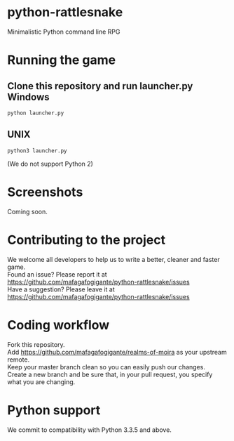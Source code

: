 python-rattlesnake
==================
Minimalistic Python command line RPG

Running the game
================
Clone this repository and run launcher.py
Windows
-------
```
python launcher.py
```
UNIX
----
```
python3 launcher.py
```
(We do not support Python 2)

Screenshots
===========
Coming soon.

Contributing to the project
===========================
We welcome all developers to help us to write a better, cleaner and faster game.
<br>
Found an issue? Please report it at https://github.com/mafagafogigante/python-rattlesnake/issues
<br>
Have a suggestion? Please leave it at https://github.com/mafagafogigante/python-rattlesnake/issues

Coding workflow
===============
Fork this repository.
<br>
Add https://github.com/mafagafogigante/realms-of-moira as your upstream remote.
<br>
Keep your master branch clean so you can easily push our changes.
<br>
Create a new branch and be sure that, in your pull request, you specify what you are changing.

Python support
==============
We commit to compatibility with Python 3.3.5 and above.
